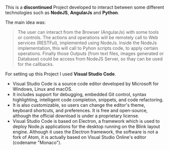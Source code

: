 This is a **discontinued** Project developed to interact between some different technologies such as **NodeJS**, **AngularJs** and **Python**.

The main idea was:

> The user can interact from the Browser (AngularJs) with some tools or controls. The actions and operations will be remotely call to Web services (RESTFul), implemented using NodeJs. Inside the NodeJs implementation, this will call to Pyhon scripts code, to apply certain operations. 
> Finally those Outputs (from text files, images generated or Database) could be access from NodeJS Server, so thay can be used for the callbacks.

For setting up this Project I used **Visual Studio Code**.

- Visual Studio Code is a source code editor developed by Microsoft for Windows, Linux and macOS. 
- It includes support for debugging, embedded Git control, syntax highlighting, intelligent code completion, snippets, and code refactoring. 
- It is also customizable, so users can change the editor's theme, keyboard shortcuts, and preferences. It is free and open-source, although the official download is under a proprietary license.
- Visual Studio Code is based on Electron, a framework which is used to deploy Node.js applications for the desktop running on the Blink layout engine. Although it uses the Electron framework, the software is not a fork of Atom, it is actually based on Visual Studio Online's editor (codename "Monaco").